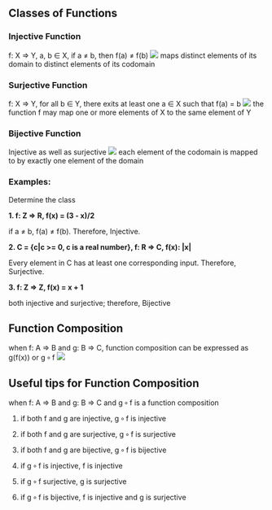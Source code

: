 ## Classes of Functions
### Injective Function
f: X ⇒ Y, a, b ∈ X, if a ≠ b, then f(a) ≠ f(b)
![](https://github.com/jongwoojeff/DiscreteMathematics/blob/master/images/injective.png)
maps distinct elements of its domain to distinct elements of its codomain

### Surjective Function
f: X ⇒ Y, for all b ∈ Y, there exits at least one a ∈ X such that f(a) = b
![](https://github.com/jongwoojeff/DiscreteMathematics/blob/master/images/surjective.png)
the function f may map one or more elements of X to the same element of Y

### Bijective Function
Injective as well as surjective
![](https://github.com/jongwoojeff/DiscreteMathematics/blob/master/images/bijective.png)
each element of the codomain is mapped to by exactly one element of the domain

### Examples:
Determine the class

**1. f: Z ⇒ R, f(x) = (3 - x)/2**

if a ≠ b, f(a) ≠ f(b). Therefore, Injective.

**2. C = {c|c >= 0, c is a real number}, f: R ⇒ C, f(x): |x|**

Every element in C has at least one corresponding input. Therefore, Surjective.

**3. f: Z ⇒ Z, f(x) = x + 1**

both injective and surjective; therefore, Bijective
## Function Composition 
when f: A ⇒ B and g: B ⇒ C, function composition can be expressed as g(f(x)) or g ∘ f
![](https://github.com/jongwoojeff/DiscreteMathematics/blob/master/images/func-comp.png)

## Useful tips for Function Composition
when f: A ⇒ B and g: B ⇒ C and g ∘ f is a function composition

1. if both f and g are injective, g ∘ f is injective

2. if both f and g are surjective, g ∘ f is surjective

3. if both f and g are bijective, g ∘ f is bijective

4. if g ∘ f is injective, f is injective

5. if g ∘ f surjective, g is surjective

6. if g ∘ f is bijective, f is injective and g is surjective